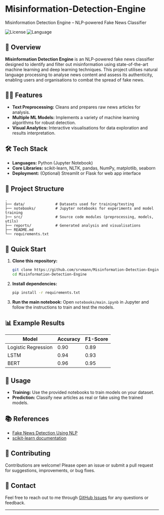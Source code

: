 # Misinformation-Detection-Engine
 Misinformation Detection Engine – NLP-powered Fake News Classifier


![License](https://img.shields.io/badge/license-MIT-blue.svg)
![Language](https://img.shields.io/badge/Jupyter%20Notebook-100%25-yellow)

## 🚀 Overview

**Misinformation Detection Engine** is an NLP-powered fake news classifier designed to identify and filter out misinformation using state-of-the-art machine learning and deep learning techniques. This project utilises natural language processing to analyse news content and assess its authenticity, enabling users and organisations to combat the spread of fake news.

## 🧑‍💻 Features

- **Text Preprocessing:** Cleans and prepares raw news articles for analysis.
- **Multiple ML Models:** Implements a variety of machine learning algorithms for robust detection.
- **Visual Analytics:** Interactive visualisations for data exploration and results interpretation.

## 🛠️ Tech Stack

- **Languages:** Python (Jupyter Notebook)
- **Core Libraries:** scikit-learn, NLTK, pandas, NumPy, matplotlib, seaborn
- **Deployment:** (Optional) Streamlit or Flask for web app interface

## 📂 Project Structure

```
.
├── data/              # Datasets used for training/testing
├── notebooks/         # Jupyter notebooks for experiments and model training
├── src/               # Source code modules (preprocessing, models, utils)
├── reports/           # Generated analysis and visualisations
├── README.md
└── requirements.txt
```

## 🚦 Quick Start

1. **Clone this repository:**
   ```bash
   git clone https://github.com/srvmann/Misinformation-Detection-Engine.git
   cd Misinformation-Detection-Engine
   ```

2. **Install dependencies:**
   ```bash
   pip install -r requirements.txt
   ```

3. **Run the main notebook:**
   Open `notebooks/main.ipynb` in Jupyter and follow the instructions to train and test the models.

## 📊 Example Results

| Model              | Accuracy | F1-Score |
|--------------------|----------|----------|
| Logistic Regression| 0.90     | 0.89     |
| LSTM               | 0.94     | 0.93     |
| BERT               | 0.96     | 0.95     |


## 📝 Usage

- **Training:** Use the provided notebooks to train models on your dataset.
- **Prediction:** Classify new articles as real or fake using the trained models.


## 📚 References

- [Fake News Detection Using NLP](https://arxiv.org/abs/1708.01967)
- [scikit-learn documentation](https://scikit-learn.org/stable/)

## 🤝 Contributing

Contributions are welcome! Please open an issue or submit a pull request for suggestions, improvements, or bug fixes.

## 📧 Contact

Feel free to reach out to me through [GitHub Issues](https://github.com/srvmann/Misinformation-Detection-Engine/issues) for any questions or feedback.

---
